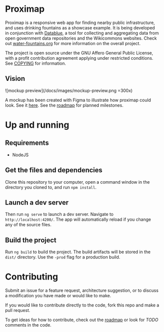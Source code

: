 # Proximap
Proximap is a responsive web app for finding nearby public infrastructure, and uses drinking fountains as a showcase example.
It is being developed in conjunction with [Datablue](//github.com/mmmatthew/datablue), a tool for collecting and aggregating
data from open government data repositories and the Wikicommons websites. Check out [water-fountains.org](//water-fountains.org)
for more information on the overall project.

The project is open source under the GNU Affero General Public License, with a profit contribution agreement applying under restricted conditions. See [COPYING](/COPYING) for information.

## Vision
![mockup preview](/docs/images/mockup-preview.png =300x)

A mockup has been created with Figma to illustrate how proximap could look. See it [here](https://www.figma.com/proto/VtlRvM4aWOWYIEL2j7EcCeVk/water-fountains.org?scaling=contain&node-id=1%3A30). See the [roadmap](/docs/roadmap.md) for planned milestones.

# Up and running

## Requirements
- NodeJS

## Get the files and dependencies

Clone this repository to your computer, open a command window in the directory you cloned to, and run `npm install`.

## Launch a dev server

Then run `ng serve` to launch a dev server. Navigate to `http://localhost:4200/`. The app will automatically reload if you change any of the source files.

## Build the project

Run `ng build` to build the project. The build artifacts will be stored in the `dist/` directory. Use the `-prod` flag for a production build.

# Contributing

Submit an issue for a feature request, architecture suggestion, or to discuss a modification you have made or would like to make. 

If you would like to contribute directly to the code, fork this repo and make a pull request.

To get ideas for how to contribute, check out the [roadmap](/docs/roadmap.md) or look for *TODO* comments in the code.